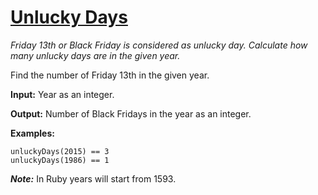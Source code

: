 # [Unlucky Days](https://www.codewars.com/kata/unlucky-days "https://www.codewars.com/kata/56eb0be52caf798c630013c0")

_Friday 13th or Black Friday is considered as unlucky day. Calculate how many unlucky days are in the given year._

Find the number of Friday 13th in the given year.

__Input:__ Year as an integer.

__Output:__ Number of Black Fridays in the year as an integer.

__Examples:__

	unluckyDays(2015) == 3
	unluckyDays(1986) == 1

***Note:*** In Ruby years will start from 1593.